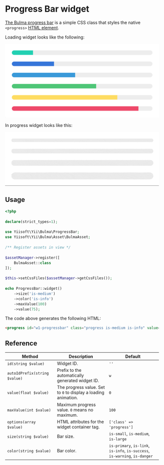 # Progress Bar widget

[The Bulma progress bar](https://bulma.io/documentation/elements/progress/) is a simple CSS class that styles the native
`<progress>` [HTML element](https://developer.mozilla.org/en-US/docs/Web/HTML/Element/progress).

Loading widget looks like the following:

<p align="center">
    <img src="images/progressbar.png">
</p>

In progress widget looks like this:

<p align="center">
    <img src="images/progressbar-indeterminate.gif">
</p>

## Usage

```php
<?php

declare(strict_types=1);

use Yiisoft\Yii\Bulma\ProgressBar;
use Yiisoft\Yii\Bulma\Asset\BulmaAsset;

/** Register assets in view */

$assetManager->register([
    BulmaAsset::class
]);

$this->setCssFiles($assetManager->getCssFiles());

echo ProgressBar::widget()
    ->size('is-medium')
    ->color('is-info')
    ->maxValue(100)
    ->value(75);
```

The code above generates the following HTML:

```html
<progress id="w1-progressbar" class="progress is-medium is-info" value="75" max="100">75%</progress>
```

## Reference

Method | Description | Default
-------|-------------|---------
`id(string $value)` | Widget ID. | `''`
`autoIdPrefix(string $value)` | Prefix to the automatically generated widget ID. | `w`
`value(float $value)` | The progress value. Set to `0` to display a loading animation. | `0`
`maxValue(int $value)` | Maximum progress value. `0` means no maximum. | `100`
`options(array $value)` | HTML attributes for the widget container tag. | `['class' => 'progress']`
`size(string $value)` | Bar size. | `is-small`, `is-medium`, `is-large`
`color(string $value)` | Bar color. | `is-primary`, `is-link`, `is-info`, `is-success`, `is-warning`, `is-danger`
